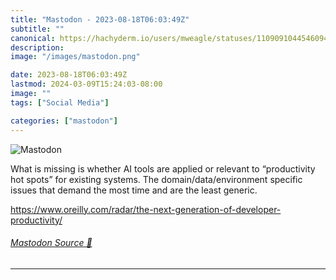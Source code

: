 ```yaml
---
title: "Mastodon - 2023-08-18T06:03:49Z"
subtitle: ""
canonical: https://hachyderm.io/users/mweagle/statuses/110909104454609482
description:
image: "/images/mastodon.png"

date: 2023-08-18T06:03:49Z
lastmod: 2024-03-09T15:24:03-08:00
image: ""
tags: ["Social Media"]

categories: ["mastodon"]
---
```

![Mastodon](/images/mastodon.png)

<p>What is missing is whether AI tools are applied or relevant to “productivity hot spots” for existing systems. The domain/data/environment specific issues that demand the most time and are the least generic.</p><p><a href="https://www.oreilly.com/radar/the-next-generation-of-developer-productivity/" target="_blank" rel="nofollow noopener noreferrer" translate="no"><span class="invisible">https://www.</span><span class="ellipsis">oreilly.com/radar/the-next-gen</span><span class="invisible">eration-of-developer-productivity/</span></a></p>


###### [Mastodon Source 🐘](https://hachyderm.io/@mweagle/110909104454609482)

___

